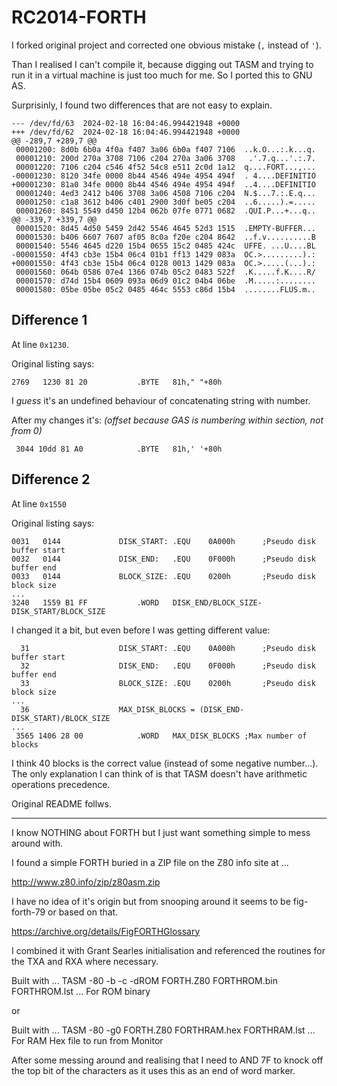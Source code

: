 # RC2014-FORTH

I forked original project and corrected one obvious mistake (`,` instead of `'`).

Than I realised I can't compile it, because digging out TASM and trying to run it in a virtual machine is just too much for me.
So I ported this to GNU AS.

Surprisinly, I found two differences that are not easy to explain.

```
--- /dev/fd/63  2024-02-18 16:04:46.994421948 +0000
+++ /dev/fd/62  2024-02-18 16:04:46.994421948 +0000
@@ -289,7 +289,7 @@
 00001200: 8d0b 6b0a 4f0a f407 3a06 6b0a f407 7106  ..k.O...:.k...q.
 00001210: 200d 270a 3708 7106 c204 270a 3a06 3708   .'.7.q...'.:.7.
 00001220: 7106 c204 c546 4f52 54c8 e511 2c0d 1a12  q....FORT...,...
-00001230: 8120 34fe 0000 8b44 4546 494e 4954 494f  . 4....DEFINITIO
+00001230: 81a0 34fe 0000 8b44 4546 494e 4954 494f  ..4....DEFINITIO
 00001240: 4ed3 2412 b406 3708 3a06 4508 7106 c204  N.$...7.:.E.q...
 00001250: c1a8 3612 b406 c401 2900 3d0f be05 c204  ..6.....).=.....
 00001260: 8451 5549 d450 12b4 062b 07fe 0771 0682  .QUI.P...+...q..
@@ -339,7 +339,7 @@
 00001520: 8d45 4d50 5459 2d42 5546 4645 52d3 1515  .EMPTY-BUFFER...
 00001530: b406 6607 7607 af05 8c0a f20e c204 8642  ..f.v..........B
 00001540: 5546 4645 d220 15b4 0655 15c2 0485 424c  UFFE. ...U....BL
-00001550: 4f43 cb3e 15b4 06c4 01b1 ff13 1429 083a  OC.>.........).:
+00001550: 4f43 cb3e 15b4 06c4 0128 0013 1429 083a  OC.>.....(...).:
 00001560: 064b 0586 07e4 1366 074b 05c2 0483 522f  .K.....f.K....R/
 00001570: d74d 15b4 0609 093a 06d9 01c2 04b4 06be  .M.....:........
 00001580: 05be 05be 05c2 0485 464c 5553 c86d 15b4  ........FLUS.m..
```

## Difference 1
At line `0x1230`.

Original listing says:
```
2769   1230 81 20       	.BYTE	81h," "+80h
```

I *guess* it's an undefined behaviour of concatenating string with number.

After my changes it's: *(offset because GAS is numbering within section, not from 0)*
```
 3044 10dd 81 A0       		.BYTE	81h,' '+80h
```

## Difference 2
At line `0x1550`

Original listing says:
```
0031   0144             DISK_START:	.EQU	0A000h		;Pseudo disk buffer start
0032   0144             DISK_END:	.EQU	0F000h		;Pseudo disk buffer end
0033   0144             BLOCK_SIZE:	.EQU	0200h		;Pseudo disk block size
...
3240   1559 B1 FF       	.WORD	DISK_END/BLOCK_SIZE-DISK_START/BLOCK_SIZE
```

I changed it a bit, but even before I was getting different value:
```
  31                 	DISK_START:	.EQU	0A000h		;Pseudo disk buffer start
  32                 	DISK_END:	.EQU	0F000h		;Pseudo disk buffer end
  33                 	BLOCK_SIZE:	.EQU	0200h		;Pseudo disk block size
...
  36                 	MAX_DISK_BLOCKS = (DISK_END-DISK_START)/BLOCK_SIZE
...
 3565 1406 28 00       		.WORD	MAX_DISK_BLOCKS ;Max number of blocks
```
I think 40 blocks is the correct value (instead of some negative number...).
The only explanation I can think of is that TASM doesn't have arithmetic operations precedence.

Original README follws.

---

I know NOTHING about FORTH but I just want something simple to mess around with.

I found a simple FORTH buried in a ZIP file on the Z80 info site at ...

http://www.z80.info/zip/z80asm.zip

I have no idea of it's origin but from snooping around it seems to be fig-forth-79 or based on that.

https://archive.org/details/FigFORTHGlossary

I combined it with Grant Searles initialisation and referenced the routines for the TXA and RXA where necessary.

Built with  ... TASM -80 -b -c -dROM FORTH.Z80 FORTHROM.bin FORTHROM.lst ... For ROM binary

or 

Built with ... TASM -80 -g0 FORTH.Z80 FORTHRAM.hex FORTHRAM.lst ... For RAM Hex file to run from Monitor

After some messing around and realising that I need to AND 7F to knock off the top bit of the characters
as it uses this as an end of word marker.
